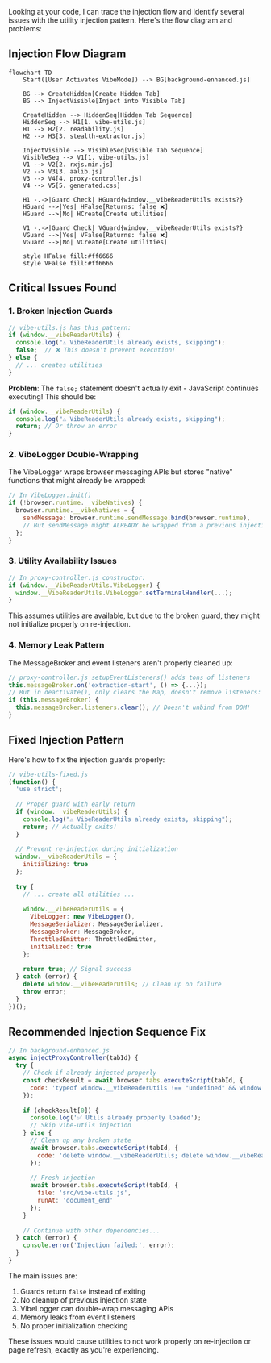 Looking at your code, I can trace the injection flow and identify several issues with the utility injection pattern. Here's the flow diagram and problems:

## Injection Flow Diagram

```mermaid
flowchart TD
    Start([User Activates VibeMode]) --> BG[background-enhanced.js]
    
    BG --> CreateHidden[Create Hidden Tab]
    BG --> InjectVisible[Inject into Visible Tab]
    
    CreateHidden --> HiddenSeq[Hidden Tab Sequence]
    HiddenSeq --> H1[1. vibe-utils.js]
    H1 --> H2[2. readability.js]
    H2 --> H3[3. stealth-extractor.js]
    
    InjectVisible --> VisibleSeq[Visible Tab Sequence]
    VisibleSeq --> V1[1. vibe-utils.js]
    V1 --> V2[2. rxjs.min.js]
    V2 --> V3[3. aalib.js]
    V3 --> V4[4. proxy-controller.js]
    V4 --> V5[5. generated.css]
    
    H1 -.->|Guard Check| HGuard{window.__vibeReaderUtils exists?}
    HGuard -->|Yes| HFalse[Returns: false ❌]
    HGuard -->|No| HCreate[Create utilities]
    
    V1 -.->|Guard Check| VGuard{window.__vibeReaderUtils exists?}
    VGuard -->|Yes| VFalse[Returns: false ❌]
    VGuard -->|No| VCreate[Create utilities]
    
    style HFalse fill:#ff6666
    style VFalse fill:#ff6666
```

## Critical Issues Found

### 1. **Broken Injection Guards**
```javascript
// vibe-utils.js has this pattern:
if (window.__vibeReaderUtils) {
  console.log("⚠️ VibeReaderUtils already exists, skipping");
  false;  // ❌ This doesn't prevent execution!
} else {
  // ... creates utilities
}
```

**Problem**: The `false;` statement doesn't actually exit - JavaScript continues executing! This should be:
```javascript
if (window.__vibeReaderUtils) {
  console.log("⚠️ VibeReaderUtils already exists, skipping");
  return; // Or throw an error
}
```

### 2. **VibeLogger Double-Wrapping**
The VibeLogger wraps browser messaging APIs but stores "native" functions that might already be wrapped:
```javascript
// In VibeLogger.init()
if (!browser.runtime.__vibeNatives) {
  browser.runtime.__vibeNatives = {
    sendMessage: browser.runtime.sendMessage.bind(browser.runtime),
    // But sendMessage might ALREADY be wrapped from a previous injection!
  };
}
```

### 3. **Utility Availability Issues**
```javascript
// In proxy-controller.js constructor:
if (window.__VibeReaderUtils.VibeLogger) {
  window.__VibeReaderUtils.VibeLogger.setTerminalHandler(...);
}
```
This assumes utilities are available, but due to the broken guard, they might not initialize properly on re-injection.

### 4. **Memory Leak Pattern**
The MessageBroker and event listeners aren't properly cleaned up:
```javascript
// proxy-controller.js setupEventListeners() adds tons of listeners
this.messageBroker.on('extraction-start', () => {...});
// But in deactivate(), only clears the Map, doesn't remove listeners:
if (this.messageBroker) {
  this.messageBroker.listeners.clear(); // Doesn't unbind from DOM!
}
```

## Fixed Injection Pattern

Here's how to fix the injection guards properly:

```javascript
// vibe-utils-fixed.js
(function() {
  'use strict';
  
  // Proper guard with early return
  if (window.__vibeReaderUtils) {
    console.log("⚠️ VibeReaderUtils already exists, skipping");
    return; // Actually exits!
  }
  
  // Prevent re-injection during initialization
  window.__vibeReaderUtils = {
    initializing: true
  };
  
  try {
    // ... create all utilities ...
    
    window.__vibeReaderUtils = {
      VibeLogger: new VibeLogger(),
      MessageSerializer: MessageSerializer,
      MessageBroker: MessageBroker,
      ThrottledEmitter: ThrottledEmitter,
      initialized: true
    };
    
    return true; // Signal success
  } catch (error) {
    delete window.__vibeReaderUtils; // Clean up on failure
    throw error;
  }
})();
```

## Recommended Injection Sequence Fix

```javascript
// In background-enhanced.js
async injectProxyController(tabId) {
  try {
    // Check if already injected properly
    const checkResult = await browser.tabs.executeScript(tabId, {
      code: 'typeof window.__vibeReaderUtils !== "undefined" && window.__vibeReaderUtils.initialized === true'
    });
    
    if (checkResult[0]) {
      console.log('✅ Utils already properly loaded');
      // Skip vibe-utils injection
    } else {
      // Clean up any broken state
      await browser.tabs.executeScript(tabId, {
        code: 'delete window.__vibeReaderUtils; delete window.__vibeReaderProxyController;'
      });
      
      // Fresh injection
      await browser.tabs.executeScript(tabId, {
        file: 'src/vibe-utils.js',
        runAt: 'document_end'
      });
    }
    
    // Continue with other dependencies...
  } catch (error) {
    console.error('Injection failed:', error);
  }
}
```

The main issues are:
1. Guards return `false` instead of exiting
2. No cleanup of previous injection state
3. VibeLogger can double-wrap messaging APIs
4. Memory leaks from event listeners
5. No proper initialization checking

These issues would cause utilities to not work properly on re-injection or page refresh, exactly as you're experiencing.